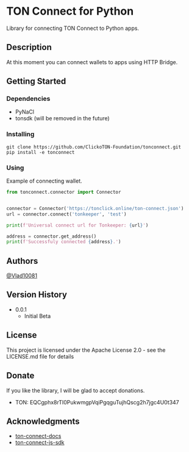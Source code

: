 # TON Connect for Python

Library for connecting TON Connect to Python apps.

## Description

At this moment you can connect wallets to apps using HTTP Bridge.

## Getting Started

### Dependencies

* PyNaCl
* tonsdk (will be removed in the future)

### Installing

```
git clone https://github.com/ClickoTON-Foundation/tonconnect.git
pip install -e tonconnect
```

### Using

Example of connecting wallet.

```python
from tonconnect.connector import Connector


connector = Connector('https://tonclick.online/ton-connect.json')
url = connector.connect('tonkeeper', 'test')

print(f'Universal connect url for Tonkeeper: {url}')

address = connector.get_address()
print(f'Successfuly connected {address}.')
```

## Authors

[@Vlad10081](https://t.me/dalvgames)

## Version History

* 0.0.1
    * Initial Beta

## License

This project is licensed under the Apache License 2.0 - see the LICENSE.md file for details

## Donate

If you like the library, I will be glad to accept donations.

* TON: EQCgphx8rTI0PukwmgpVqiPgqguTujhQscg2h7jgc4U0t347

## Acknowledgments

* [ton-connect-docs](https://github.com/ton-blockchain/ton-connect)
* [ton-connect-js-sdk](https://github.com/ton-connect/sdk)
